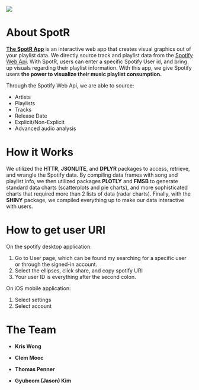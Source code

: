 
![](http://www.josesep.nl/wp-content/uploads/2017/06/spotify-logo.png)

# About SpotR

[**The SpotR App**](https://ktwong27.shinyapps.io/SpotR/) is an interactive web app that creates visual graphics out of your playlist data. We directly source track and playlist data from the [Spotify Web Api](https://developer.spotify.com/web-api/). With SpotR, users can enter a specific Spotify User id, and bring up visuals regarding their playlist information. With this app, we give Spotify users **the power to visualize their music playlist consumption.**

Through the Spotify Web Api, we are able to source:

- Artists
- Playlists
- Tracks
- Release Date
- Explicit/Non-Explicit
- Advanced audio analysis

# How it Works

We utilized the **HTTR**, **JSONLITE**, and **DPLYR** packages to access, retrieve, and wrangle the Spotify data. By compiling data frames with song and playlist info, we then utilized packages **PLOTLY** and **FMSB** to generate standard data charts (scatterplots and pie charts), and more sophisticated charts that required more than 2 lists of data (radar charts). Finally, with the **SHINY** package, we compiled everything up to make our data interactive with users.

# How to get user URI  

On the spotify desktop application:
1. Go to User page, which can be found my searching for a specific user or through the signed-in account.
2. Select the ellipses, click share, and copy spotify URI
3. Your user ID is everything after the second colon.  

On iOS mobile application:
1. Select settings
2. Select account

# The Team
- **Kris Wong**  

- **Clem Mooc**  

- **Thomas Penner**  

- **Gyubeom (Jason) Kim**  
